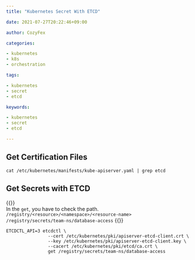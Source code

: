 ```yaml
---
title: "Kubernetes Secret With ETCD"

date: 2021-07-27T20:22:46+09:00

author: CozyFex

categories:

- kubernetes
- k8s
- orchestration

tags:

- kubernetes
- secret
- etcd

keywords:

- kubernetes
- secret
- etcd

---
```


## Get Certification Files

```shell
cat /etc/kubernetes/manifests/kube-apiserver.yaml | grep etcd
```

## Get Secrets with ETCD

{{<admonition note ETCD true>}}  
In the `get`, you have to check the path.  
`/registry/<resource>/<namespace>/<resource-name>`
`/registry/secrets/team-ns/database-access`
{{</admonition>}}

```shell
ETCDCTL_API=3 etcdctl \
                --cert /etc/kubernetes/pki/apiserver-etcd-client.crt \
                --key /etc/kubernetes/pki/apiserver-etcd-client.key \
                --cacert /etc/kubernetes/pki/etcd/ca.crt \
                get /registry/secrets/team-ns/database-access
```


